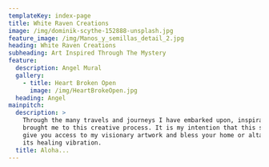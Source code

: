 ```yaml
---
templateKey: index-page
title: White Raven Creations
image: /img/dominik-scythe-152888-unsplash.jpg
feature_image: /img/Manos_y_semillas_detail_2.jpg
heading: White Raven Creations
subheading: Art Inspired Through The Mystery
feature:
  description: Angel Mural
  gallery:
    - title: Heart Broken Open
      image: /img/HeartBrokeOpen.jpg
  heading: Angel
mainpitch:
  description: >
    Through the many travels and journeys I have embarked upon, inspiration has
    brought me to this creative process. It is my intention that this site will
    give you access to my visionary artwork and bless your home or altar with
    its healing vibration.
  title: Aloha...
---
```


